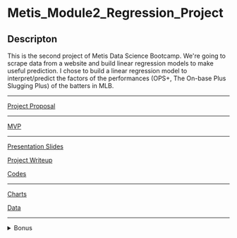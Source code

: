 # Metis_Module2_Regression_Project
## Descripton

This is the second project of Metis Data Science Bootcamp. We're going to scrape data from a website and build linear regression models to make useful prediction. I chose to build a linear regression model to interpret/predict the factors of the performances (OPS+, The On-base Plus Slugging Plus) of the batters in MLB.

***

[Project Proposal](project_proposal.md)

***

[MVP](mvp.md)

***
[Presentation Slides](final_presentation.pdf)

[Project Writeup](project_writeup.md)

[Codes](codes/)

***

[Charts](images/)

[Data](data/)

***


<details>
  <summary>Bonus</summary>
  
#### 2020 Season (short season)
389 players >= 60 plate apperances  
Adjust R-squared: 0.532
MAE: 19.555
![](images/2020_data_diagnostic.png)

</details>
